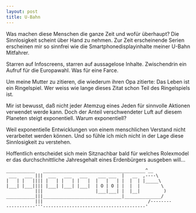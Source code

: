 ```yaml
---
layout: post
title: U-Bahn
---
```


Was machen diese Menschen die ganze Zeit und wofür überhaupt? Die Sinnlosigkeit scheint über Hand zu nehmen. Zur Zeit erscheinende Serien erscheinen mir so sinnfrei wie die Smartphonedisplayinhalte meiner U-Bahn Mitfahrer.

Starren auf Infoscreens, starren auf aussagelose Inhalte. Zwischendrin ein Aufruf für die Europawahl. Was für eine Farce.

Um meine Mutter zu zitieren, die wiederum ihren Opa zitierte: Das Leben ist ein Ringelspiel. Wer weiss wie lange dieses Zitat schon Teil des Ringelspiels ist.

Mir ist bewusst, daß nicht jeder Atemzug eines Jeden für sinnvolle Aktionen verwendet werde  kann. Doch der Anteil verschwendeter Luft auf diesem Planeten steigt exponentiell. Warum exponentiell?

Weil exponentielle Entwicklungen von einem menschlichen Verstand nicht verarbeitet werden können. Und so fühle ich mich nicht in der Lage diese Sinnlosigkeit zu verstehen.

Hoffentlich entscheidet sich mein Sitznachbar bald für welches Rolexmodel er das durchschnittliche Jahresgehalt eines Erdenbürgers ausgeben will...

```
___________   _______________________________________^__
 ___   ___ |||  ___   ___   ___    ___ ___  |   __  ,----\
|   | |   |||| |   | |   | |   |  |   |   | |  |  | |_____\
|___| |___|||| |___| |___| |___|  | O | O | |  |  |        \
           |||                    |___|___| |  |__|         )
___________|||______________________________|______________/
           |||                                        /--------
-----------'''---------------------------------------'
```
